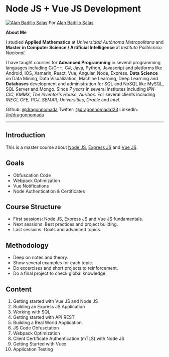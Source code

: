 # Node JS + Vue JS Development

[![Alan Badillo Salas](https://avatars.githubusercontent.com/u/79223578?s=40&v=4 "Alan Badillo Salas")](https://github.com/dragonnomada) Por [Alan Badillo Salas](https://github.com/dragonnomada)

**About Me**

I studied **Applied Mathematics** at *Universidad Autónoma Metropolitana* 
and **Master in Computer Science / Artificial Intelligence** at *Instituto Politécnico Nacional*.

I have taught courses for **Advanced Programming** in several programming languages
including C/C++, C#, Java, Python, Javascript
and platforms like Android, IOS, Xamarin, React, Vue, Angular, Node, Express.
**Data Science** on Data Mining, Data Visualization, Machine Learning, Deep Learning
and **Databases** development and administration for SQL and NoSQL like MySQL, SQL Server and Mongo.
Since *7 years* in several institutes 
including *IPN-CIC*, *KMMX*, *The Inventor's House*, *Auribox*.
For several clients including *INEGI*, *CFE*, *PGJ*, *SEMAR*, *Universities*, *Oracle* and *Intel*.

Github: [@dragonnomada](https://github.com/dragonnomada)
Twitter: [@dragonnomada123](https://twitter.com/dragonnomada123)
LinkedIn: [/in/dragonnomada](https://www.linkedin.com/in/dragonnomada/)

---

## Introduction

This is a master course about [Node JS](https://nodejs.org), [Express JS](https://expressjs.com) and [Vue JS](https://vuejs.org).

## Goals

* Obfuscation Code
* Webpack Optimization
* Vue Notifications
* Node Authentication & Certificates

## Course Structure

* First sessions: Node JS, Express JS and Vue JS fundamentals.
* Next sessions: Best practices and project building.
* Last sessions: Goals and advanced topics.

## Methodology

* Deep on notes and theory.
* Show several examples for each topic.
* Do excercises and short projects to reinforcement.
* Do a final project to check global knowledge.

## Content

1. Getting started with Vue JS and Node JS
2. Building an Express JS Application
3. Working with SQL
4. Getting started with API REST
5. Building a Real World Application
6. JS Code Obfusctation
7. Webpack Optimization
8. Client Certificate Authentication (mTLS) with Node JS
9. Getting Started with Vuex
10. Application Testing